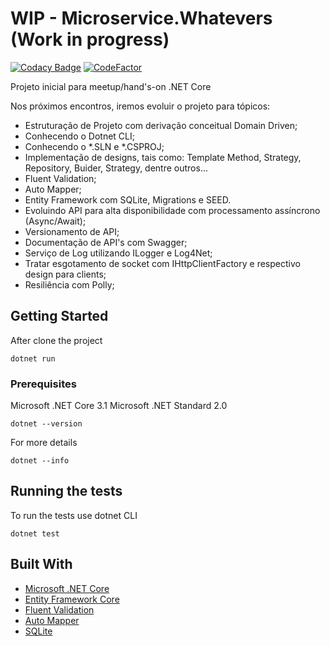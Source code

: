 # WIP - Microservice.Whatevers (Work in progress) 

[![Codacy Badge](https://api.codacy.com/project/badge/Grade/ee6104d0e614426b989cefb353215412)](https://app.codacy.com/manual/arfj/Microservice.Whatevers?utm_source=github.com&utm_medium=referral&utm_content=AntonioFalcao/Microservice.Whatevers&utm_campaign=Badge_Grade_Dashboard)
[![CodeFactor](https://www.codefactor.io/repository/github/antoniofalcao/microservice.whatevers/badge/master)](https://www.codefactor.io/repository/github/antoniofalcao/microservice.whatevers/overview/master)

Projeto inicial para meetup/hand's-on .NET Core 

Nos próximos encontros, iremos evoluir o projeto para tópicos:

- Estruturação de Projeto com derivação conceitual Domain Driven;
- Conhecendo o Dotnet CLI;
- Conhecendo o *.SLN e *.CSPROJ;
- Implementação de designs, tais como: Template Method, Strategy, Repository, Buider, Strategy, dentre outros... 
- Fluent Validation;
- Auto Mapper;
- Entity Framework com SQLite, Migrations e SEED.
- Evoluindo API para alta disponibilidade com processamento assíncrono (Async/Await);
- Versionamento de API;
- Documentação de API's com Swagger;
- Serviço de Log utilizando ILogger e Log4Net;
- Tratar esgotamento de socket com IHttpClientFactory e respectivo design para clients;
- Resiliência com Polly;

## Getting Started

After clone the project 

```
dotnet run
```
### Prerequisites

Microsoft .NET Core 3.1
Microsoft .NET Standard 2.0

```
dotnet --version
```
For more details

```
dotnet --info
```
## Running the tests

To run the tests use dotnet CLI

```
dotnet test
```
## Built With

* [Microsoft .NET Core](https://dotnet.microsoft.com/)
* [Entity Framework Core](https://docs.microsoft.com/en-us/ef/#pivot=efcore) 
* [Fluent Validation](https://fluentvalidation.net/) 
* [Auto Mapper](https://automapper.org/) 
* [SQLite](https://www.sqlite.org/index.html/)
